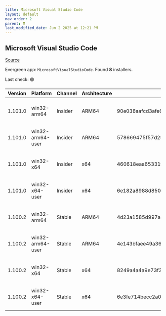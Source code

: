 ```yaml
---
title: Microsoft Visual Studio Code
layout: default
nav_order: 2
parent: M
last_modified_date: Jun 2 2025 at 12:21 PM
---
```


## Microsoft Visual Studio Code

[Source](https://code.visualstudio.com)

Evergreen app: `MicrosoftVisualStudioCode`. Found **8** installers.

Last check: 🟢

| Version | Platform         | Channel | Architecture | Sha256                                                           | URI                                                                                                                                                                                                                                                                                                              |
| ------- | ---------------- | ------- | ------------ | ---------------------------------------------------------------- | ---------------------------------------------------------------------------------------------------------------------------------------------------------------------------------------------------------------------------------------------------------------------------------------------------------------- |
| 1.101.0 | win32-arm64      | Insider | ARM64        | 90e038aafcd3afe69db7a125f805fb475436145c6b6b7b9d93ae1e3b289492c3 | [https://vscode.download.prss.microsoft.com/dbazure/download/insider/80203985a911729401181d4c044346508a175f35/VSCodeSetup-arm64-1.101.0-insider.exe](https://vscode.download.prss.microsoft.com/dbazure/download/insider/80203985a911729401181d4c044346508a175f35/VSCodeSetup-arm64-1.101.0-insider.exe)         |
| 1.101.0 | win32-arm64-user | Insider | ARM64        | 578669475f57d29cfc3bd3b24a0192c1871bb017f2bf2e37f417a3bc8083fad6 | [https://vscode.download.prss.microsoft.com/dbazure/download/insider/80203985a911729401181d4c044346508a175f35/VSCodeUserSetup-arm64-1.101.0-insider.exe](https://vscode.download.prss.microsoft.com/dbazure/download/insider/80203985a911729401181d4c044346508a175f35/VSCodeUserSetup-arm64-1.101.0-insider.exe) |
| 1.101.0 | win32-x64        | Insider | x64          | 460618eaa65331f9602d8340cff7877439fef85490b5bd035f3e03f6ffecef5b | [https://vscode.download.prss.microsoft.com/dbazure/download/insider/80203985a911729401181d4c044346508a175f35/VSCodeSetup-x64-1.101.0-insider.exe](https://vscode.download.prss.microsoft.com/dbazure/download/insider/80203985a911729401181d4c044346508a175f35/VSCodeSetup-x64-1.101.0-insider.exe)             |
| 1.101.0 | win32-x64-user   | Insider | x64          | 6e182a8988d850a209657c79e9cf364ced9ba47d16808fb197f332d89e10a8af | [https://vscode.download.prss.microsoft.com/dbazure/download/insider/80203985a911729401181d4c044346508a175f35/VSCodeUserSetup-x64-1.101.0-insider.exe](https://vscode.download.prss.microsoft.com/dbazure/download/insider/80203985a911729401181d4c044346508a175f35/VSCodeUserSetup-x64-1.101.0-insider.exe)     |
| 1.100.2 | win32-arm64      | Stable  | ARM64        | 4d23a1585d997a2d0f26b94d3de133257d9db89e3756a64a0a38b8cc9ad431c8 | [https://vscode.download.prss.microsoft.com/dbazure/download/stable/848b80aeb52026648a8ff9f7c45a9b0a80641e2e/VSCodeSetup-arm64-1.100.2.exe](https://vscode.download.prss.microsoft.com/dbazure/download/stable/848b80aeb52026648a8ff9f7c45a9b0a80641e2e/VSCodeSetup-arm64-1.100.2.exe)                           |
| 1.100.2 | win32-arm64-user | Stable  | ARM64        | 4e143bfaee49a367eb814d6d477c006e4adb9ca8f58af3a067717be3c5e22153 | [https://vscode.download.prss.microsoft.com/dbazure/download/stable/848b80aeb52026648a8ff9f7c45a9b0a80641e2e/VSCodeUserSetup-arm64-1.100.2.exe](https://vscode.download.prss.microsoft.com/dbazure/download/stable/848b80aeb52026648a8ff9f7c45a9b0a80641e2e/VSCodeUserSetup-arm64-1.100.2.exe)                   |
| 1.100.2 | win32-x64        | Stable  | x64          | 8249a4a4a9e73f34b6f4f4d51481d1a7d547c2c55560e45482d7d8b23017c646 | [https://vscode.download.prss.microsoft.com/dbazure/download/stable/848b80aeb52026648a8ff9f7c45a9b0a80641e2e/VSCodeSetup-x64-1.100.2.exe](https://vscode.download.prss.microsoft.com/dbazure/download/stable/848b80aeb52026648a8ff9f7c45a9b0a80641e2e/VSCodeSetup-x64-1.100.2.exe)                               |
| 1.100.2 | win32-x64-user   | Stable  | x64          | 6e3fe714becc2a0eae3ae2c18ee8a486d11404bba583918b56459fa712505537 | [https://vscode.download.prss.microsoft.com/dbazure/download/stable/848b80aeb52026648a8ff9f7c45a9b0a80641e2e/VSCodeUserSetup-x64-1.100.2.exe](https://vscode.download.prss.microsoft.com/dbazure/download/stable/848b80aeb52026648a8ff9f7c45a9b0a80641e2e/VSCodeUserSetup-x64-1.100.2.exe)                       |
